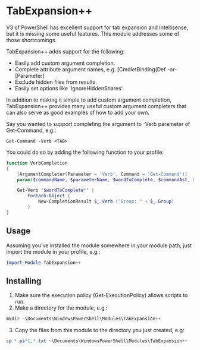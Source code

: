 ﻿TabExpansion++
==============
V3 of PowerShell has excellent support for tab expansion and Intellisense, but it is missing some useful features. This module addresses some of those shortcomings.

TabExpansion++ adds support for the following:

* Easily add custom argument completion.
* Complete attribute argument names, e.g.
        [CmdletBinding(Def<TAB>
        -or-
        [Parameter(<TAB>
* Exclude hidden files from results.
* Easily set options like 'IgnoreHiddenShares'.

In addition to making it simple to add custom argument completion, TabExpansion++ provides many useful custom argument completers that can also serve as good examples of how to add your own.

Say you wanted to support completing the argument to -Verb parameter of Get-Command, e.g.:

    Get-Command -Verb <TAB>

You could do so by adding the following function to your profile:

```powershell
function VerbCompletion
{
    [ArgumentCompleter(Parameter = 'Verb', Command = 'Get-Command')]
    param($commandName, $parameterName, $wordToComplete, $commandAst, $fakeBoundParameter)

    Get-Verb "$wordToComplete*" |
        ForEach-Object {
            New-CompletionResult $_.Verb ("Group: " + $_.Group)
        }   
}
```

Usage
-----
Assuming you've installed the module somewhere in your module path, just import the module in your profile, e.g.:

```powershell
Import-Module TabExpansion++
```

Installing
----------
1. Make sure the execution policy (Get-ExecutionPolicy) allows scripts to run.
2. Make a directory for the module, e.g.:
```powershell
mkdir ~\Documents\WindowsPowerShell\Modules\TabExpansion++
```
3. Copy the files from this module to the directory you just created, e.g:
```powershell
cp *.ps*1,*.txt ~\Documents\WindowsPowerShell\Modules\TabExpansion++
```
